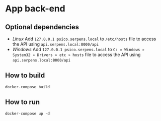 # App back-end

## Optional dependencies

- *Linux* Add `127.0.0.1 psico.serpens.local` to `/etc/hosts` file to access the API using `api.serpens.local:8000/api`  
- *Windows* Add `127.0.0.1 psico.serpens.local` to `C: » Windows » System32 » Drivers » etc » hosts` file to access the API using `api.serpens.local:8000/api`  

## How to build

`docker-compose build`

## How to run

`docker-compose up -d`
